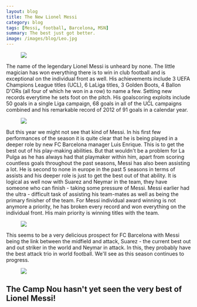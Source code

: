 ```yaml
---
layout: blog
title: The New Lionel Messi
category: blog
tags: [Messi, football, Barcelona, MSN]  
summary: The best just got better.
image: /images/blog/Leo.jpg
---
```


<figure>
<a href="{{ site.url }}/images/Leo.jpg"><img src="{{ site.url }}/images/Leo.jpg"></a>
</figure>

The name of the legendary Lionel Messi is unheard by none. The little magician has won everything there is to win in club football and is exceptional on the individual front as well. His achievements include 3 UEFA Champions League titles (UCL), 6 LaLiga titles, 3 Golden Boots, 4 Ballon D'ORs (all four of which he won in a row) to name a few. Setting new records everytime he sets foot on the pitch. His goalscoring exploits include 50 goals in a single Liga campaign, 68 goals in all of the UCL campaigns combined and his remarkable record of 2012 of 91 goals in a calendar year. 


<figure>
	<a href="{{ site.url }}/images/messi1.jpg"><img src="{{ site.url }}/images/messi1.jpg"></a>
</figure>

But this year we might not see that kind of Messi. In his first few performances of the season it is quite clear that he is being played in a deeper role by new FC Barcelona manager Luis Enrique. This is to get the best out of his play-making abilities. But that wouldn't be a problem for La Pulga as he has always had that playmaker within him, apart from scoring countless goals throughout the past seasons, Messi has also been assisting a lot. He is second to none in europe in the past 5 seasons in terms of assists and his deeper role is just to get the best out of that ability. It is logical as well now with Suarez and Neymar in the team, they have someone who can finish - taking some pressure of Messi. Messi earlier had the ultra - difficult task of assisting his team-mates as well as being the primary finisher of the team. For Messi individual award winning is not anymore a priority, he has broken every record and won everything on the individual front. His main priority is winning titles with the team.

<figure>
<a href="{{ site.url }}/images/messi4.jpg"><img src="{{ site.url }}/images/messi4.jpg"></a>
</figure>


This seems to be a very delicious prospect for FC Barcelona with Messi being the link between the midfield and attack, Suarez - the current best out and out striker in the world and Neymar in attack. In this, they probably have the best attack trio in world football. We'll see as this season continues to progress. 

<figure>
<a href="{{ site.url }}/images/messi5.jpg"><img src="{{ site.url }}/images/messi5.jpg"></a>
</figure>

<h2>The Camp Nou hasn't yet seen the very best of Lionel Messi!</h2>

